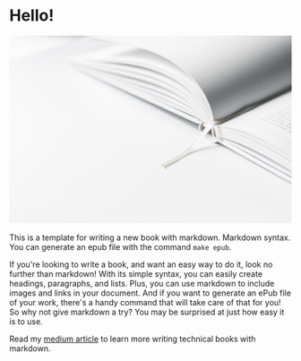 # Hello!

![](../images/cover.jpg)

This is a template for writing a new book with markdown. Markdown syntax.
You can generate an epub file with the command `make epub`.

If you're looking to write a book, and want an easy way to do it, look no further than markdown! With its simple syntax, you can easily create headings, paragraphs, and lists. Plus, you can use markdown to include images and links in your document. And if you want to generate an ePub file of your work, there's a handy command that will take care of that for you! So why not give markdown a try? You may be surprised at just how easy it is to use.

Read my [medium article][medium-url] to learn more writing technical books with markdown.

[medium-url]: https://medium.com
